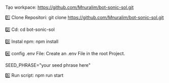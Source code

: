 Tạo workpace: https://github.com/Mnuralim/bot-sonic-sol.git

1️⃣ Clone Repositori:
git clone https://github.com/Mnuralim/bot-sonic-sol.git

2️⃣ Cd:
cd bot-sonic-sol

3️⃣ Instal npm:
npm install

4️⃣ config .env File: 
Create an
.env
File in the root Project.

SEED_PHRASE="your seed phrase here"

5️⃣ Run script:
npm run start
